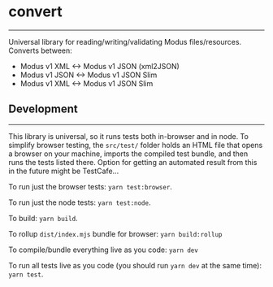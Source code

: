 # convert
-----
Universal library for reading/writing/validating Modus files/resources.  Converts between:
- Modus v1 XML <-> Modus v1 JSON (xml2JSON)
- Modus v1 JSON <-> Modus v1 JSON Slim
- Modus v1 XML <-> Modus v1 JSON Slim


## Development
---------------

This library is universal, so it runs tests both in-browser and in node.  To simplify
browser testing, the `src/test/` folder holds an HTML file that opens a browser on your machine, 
imports the compiled test bundle, and then runs the tests listed there.  Option for getting
an automated result from this in the future might be TestCafe...

To run just the browser tests: `yarn test:browser`.

To run just the node tests: `yarn test:node`.

To build: `yarn build`.

To rollup `dist/index.mjs` bundle for browser: `yarn build:rollup`

To compile/bundle everything live as you code: `yarn dev`

To run all tests live as you code (you should run `yarn dev` at the same time): `yarn test`.

